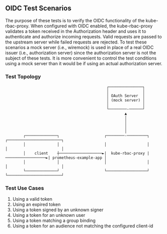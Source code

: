 ## OIDC Test Scenarios

The purpose of these tests is to verify the OIDC functionality of the kube-rbac-proxy. When configured with OIDC
enabled, the kube-rbac-proxy validates a token received in the Authorization header and uses it to authenticate and
authorize incoming requests. Valid requests are passed to the upstream server while failed requests are rejected. To
test these scenarios a mock server (i.e., wiremock) is used in place of a real OIDC issuer (i.e., authorization server)
since the authorization server is not the subject of these tests. It is more convenient to control the test conditions
using a mock server than it would be if using an actual authorization server.

### Test Topology

                                                 ┌───────────────┐                                                     
                                                 │               │                                                     
                                                 │ OAuth Server  │                                                     
                                                 │ (mock server) │                                                     
                                                 │               │                                                     
                                                 └────────-──────┘                                                     
                                                         ▲                                                             
                                                         │                                                             
                                                         │                                                             
                                                         │                                                             
                                                         │                                                             
            ┌──────────────┐                    ┌────────-─────────┐                   ┌────────────────────────┐      
            │              │                    │                  │                   │                        │      
            │    client    ┼───────────────────►|  kube-rbac-proxy |──────────────────►| prometheus-example-app │      
            │              │                    │                  │                   │                        │      
            └──────────────┘                    └──────────────────┘                   └────────────────────────┘      

### Test Use Cases

1. Using a valid token
2. Using an expired token
3. Using a token signed by an unknown signer
4. Using a token for an unknown user
5. Using a token matching a group binding
6. Using a token for an audience not matching the configured client-id
                                                                                                                       
                                                                                                                       
                                                                                                                       
                                                                                                                       
                                                                                                                       

